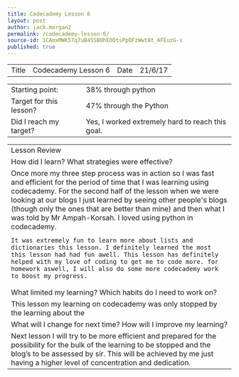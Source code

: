 ```yaml
---
title: Codecademy Lesson 6
layout: post
author: jack.morgan2
permalink: /codecademy-lesson-6/
source-id: 1CAmxMWK5Tq7uB45SBOhEOOtsPpOFzWwt8t_AFEuzG-s
published: true
---
```

<table>
  <tr>
    <td>Title</td>
    <td>Codecademy Lesson 6</td>
    <td>Date</td>
    <td>21/6/17</td>
  </tr>
</table>


<table>
  <tr>
    <td>Starting point:</td>
    <td>38% through python </td>
  </tr>
  <tr>
    <td>Target for this lesson?</td>
    <td>47% through the Python </td>
  </tr>
  <tr>
    <td>Did I reach my target? </td>
    <td>Yes, I worked extremely hard to reach this goal.</td>
  </tr>
</table>


<table>
  <tr>
    <td>Lesson Review</td>
  </tr>
  <tr>
    <td>How did I learn? What strategies were effective? </td>
  </tr>
  <tr>
    <td> Once more my three step process was in action so I was fast and efficient for the period of time that I was learning using codecademy. For the second half of the lesson when we were looking at our blogs I just learned by seeing other people's blogs (though only the ones that are better than mine) and then what I was told by Mr Ampah-Korsah. I loved using python in codecademy.
    
    It was extremely fun to learn more about lists and dictionaries this lesson. I definitely learned the most this lesson had had fun awell. This lesson has definitely helped with my love of coding to get me to code more. for homework aswell, I will also do some more codecademy work to boost my progress.
</td>
  </tr>
  <tr>
    <td>What limited my learning? Which habits do I need to work on? </td>
  </tr>
  <tr>
    <td>This lesson my learning on codecademy was only stopped by the learning about the </td>
  </tr>
  <tr>
    <td>What will I change for next time? How will I improve my learning?</td>
  </tr>
  <tr>
    <td>Next lesson I will try to be more efficient and prepared for the possibility for the bulk of the learning to be stopped and the blog’s to be assessed by sir. This will be achieved by me just having a higher level of concentration and dedication.</td>
  </tr>
</table>


